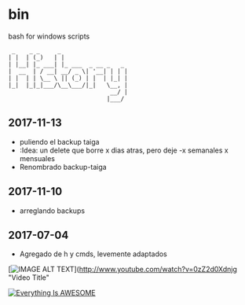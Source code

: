 # bin
bash for windows scripts


```
 _    _ _     _                   
| |  | (_)   | |                  
| |__| |_ ___| |_ ___  _ __ _   _ 
|  __  | / __| __/ _ \| '__| | | |
| |  | | \__ \ || (_) | |  | |_| |
|_|  |_|_|___/\__\___/|_|   \__, |
                             __/ |
                            |___/ 
```

## 2017-11-13
* puliendo el backup taiga
* :Idea:  un delete que borre x dias atras, pero deje -x semanales x mensuales
* Renombrado backup-taiga

## 2017-11-10 
* arreglando backups

## 2017-07-04
* Agregado de h y cmds, levemente adaptados



[![IMAGE ALT TEXT](http://img.youtube.com/vi/0zZ2d0Xdnjg/0.jpg)](http://www.youtube.com/watch?v=0zZ2d0Xdnjg "Video Title"


[![Everything Is AWESOME](https://img.youtube.com/vi/StTqXEQ2l-Y/0.jpg)](https://www.youtube.com/watch?v=StTqXEQ2l-Y "Everything Is AWESOME")
